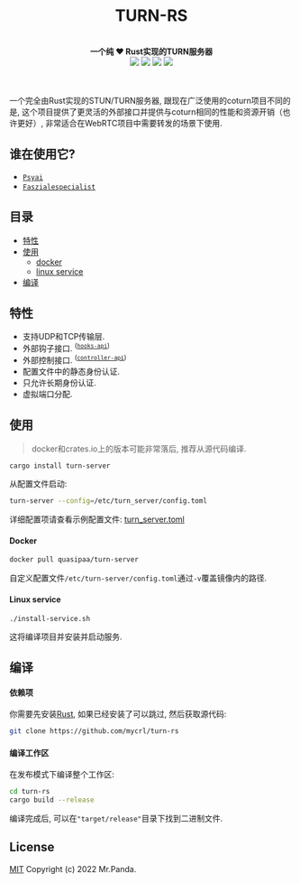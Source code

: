 <!--lint disable no-literal-urls-->
<div align="center">
  <h1>TURN-RS</h1>
</div>
<br/>
<div align="center">
  <strong>一个纯 ❤️ Rust实现的TURN服务器</strong>
</div>
<div align="center">
  <img src="https://img.shields.io/github/actions/workflow/status/mycrl/turn-rs/cargo-test.yml?branch=main"/>
  <img src="https://img.shields.io/github/license/mycrl/turn-rs"/>
  <img src="https://img.shields.io/github/issues/mycrl/turn-rs"/>
  <img src="https://img.shields.io/github/stars/mycrl/turn-rs"/>
</div>
<br/>
<br/>

一个完全由Rust实现的STUN/TURN服务器, 跟现在广泛使用的coturn项目不同的是, 这个项目提供了更灵活的外部接口并提供与coturn相同的性能和资源开销（也许更好）, 非常适合在WebRTC项目中需要转发的场景下使用.


## 谁在使用它?

* [`Psyai`](https://psyai.com)
* [`Faszialespecialist`](https://faszialespecialist.com/)


## 目录

* [特性](#特性)
* [使用](#使用)
  * [docker](#docker)  
  * [linux service](#linux-service)
* [编译](#编译)


## 特性

- 支持UDP和TCP传输层.
- 外部钩子接口. <sup>([`hooks-api`])</sup>
- 外部控制接口. <sup>([`controller-api`])</sup>
- 配置文件中的静态身份认证.
- 只允许长期身份认证.
- 虚拟端口分配.

[`controller-api`]: https://github.com/mycrl/turn-rs/wiki/Controller-API-Reference
[`hooks-api`]: https://github.com/mycrl/turn-rs/wiki/Hooks-API-Reference


## 使用

> docker和crates.io上的版本可能非常落后, 推荐从源代码编译.

```bash
cargo install turn-server
```

从配置文件启动:

```bash
turn-server --config=/etc/turn_server/config.toml
```

详细配置项请查看示例配置文件: [turn_server.toml](./turn_server.toml)


#### Docker

```bash
docker pull quasipaa/turn-server
```
自定义配置文件`/etc/turn-server/config.toml`通过`-v`覆盖镜像内的路径.

#### Linux service

```
./install-service.sh
```

这将编译项目并安装并启动服务.


## 编译

#### 依赖项

你需要先安装[Rust](https://www.rust-lang.org/tools/install), 如果已经安装了可以跳过, 然后获取源代码:

```bash
git clone https://github.com/mycrl/turn-rs
```

#### 编译工作区

在发布模式下编译整个工作区:

```bash
cd turn-rs
cargo build --release
```

编译完成后, 可以在`"target/release"`目录下找到二进制文件.


## License

[MIT](./LICENSE)
Copyright (c) 2022 Mr.Panda.
